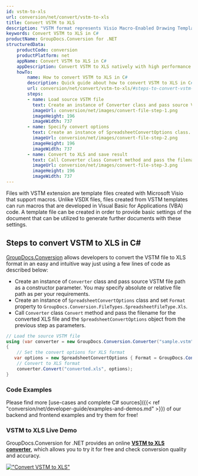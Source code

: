 ```yaml
---
id: vstm-to-xls
url: conversion/net/convert/vstm-to-xls
title: Convert VSTM to XLS
description: "VSTM format represents Visio Macro-Enabled Drawing Template with .vstm extension. Learn how to convert VSTM to XLS file programmatically in C# language using GroupDocs.Conversion for .NET library."
keywords: Convert VSTM to XLS in C#
productName: GroupDocs.Conversion for .NET
structuredData:
    productCode: conversion
    productPlatform: net
    appName: Convert VSTM to XLS in C#
    appDescription: Convert VSTM to XLS natively with high performance using C# language and server side GroupDocs.Conversion for .NET APIs, without the use of any software like Microsoft or Open Office.
    howTo:
        name: How to convert VSTM to XLS in C# 
        description: Quick guide about how to convert VSTM to XLS in C# with high performance and accuracy.
        url: conversion/net/convert/vstm-to-xls/#steps-to-convert-vstm-to-xls-in-c
        steps:
        - name: Load source VSTM file 
          text: Create an instance of Converter class and pass source VSTM file path as a constructor parameter. You may specify absolute or relative file path as per your requirements. 
          imageUrl: conversion/net/images/convert-file-step-1.png
          imageHeight: 196
          imageWidth: 737
        - name: Specify convert options 
          text: Create an instance of SpreadsheetConvertOptions class.
          imageUrl: conversion/net/images/convert-file-step-2.png
          imageHeight: 196
          imageWidth: 737
        - name: Convert to XLS and save result 
          text: Call Converter class Convert method and pass the filename for the converted HTML file and the SpreadsheetConvertOptions object from the previous step as parameters.
          imageUrl: conversion/net/images/convert-file-step-3.png
          imageHeight: 196
          imageWidth: 737
---
```


Files with VSTM extension are template files created with Microsoft Visio that support macros. Unlike VSDX files, files created from VSTM templates can run macros that are developed in Visual Basic for Applications (VBA) code. A template file can be created in order to provide basic settings of the document that can be utilized to generate further documents with these settings.

## Steps to convert VSTM to XLS in C#

[GroupDocs.Conversion](https://products.groupdocs.com/conversion/net) allows developers to convert the VSTM file to XLS format in an easy and intuitive way just using a few lines of code as described below:

* Create an instance of `Converter` class and pass source VSTM file path as a constructor parameter. You may specify absolute or relative file path as per your requirements. 
* Create an instance of `SpreadsheetConvertOptions` class and set `Format` property to `GroupDocs.Conversion.FileTypes.SpreadsheetFileType.Xls`.
* Call `Converter` class `Convert` method and pass the filename for the converted XLS file and the `SpreadsheetConvertOptions` object from the previous step as parameters.

```csharp
// Load the source VSTM file
using (var converter = new GroupDocs.Conversion.Converter("sample.vstm"))
{
    // Set the convert options for XLS format
   var options = new SpreadsheetConvertOptions { Format = GroupDocs.Conversion.FileTypes.SpreadsheetFileType.Xls };
    // Convert to XLS format
    converter.Convert("converted.xls", options);
}
```

### Code Examples

Please find more [use-cases and complete C# sources]({{< ref "conversion/net/developer-guide/examples-and-demos.md" >}}) of our backend and frontend examples and try them for free!

### VSTM to XLS Live Demo

GroupDocs.Conversion for .NET provides an online [**VSTM to XLS converter**](https://products.groupdocs.app/conversion/vstm-to-xls), which allows you to try it for free and check conversion quality and accuracy.

[!["Convert VSTM to XLS"](conversion/net/images/convert-to-xls/convert-vstm-to-xls.png)](https://products.groupdocs.app/conversion/vstm-to-xls)